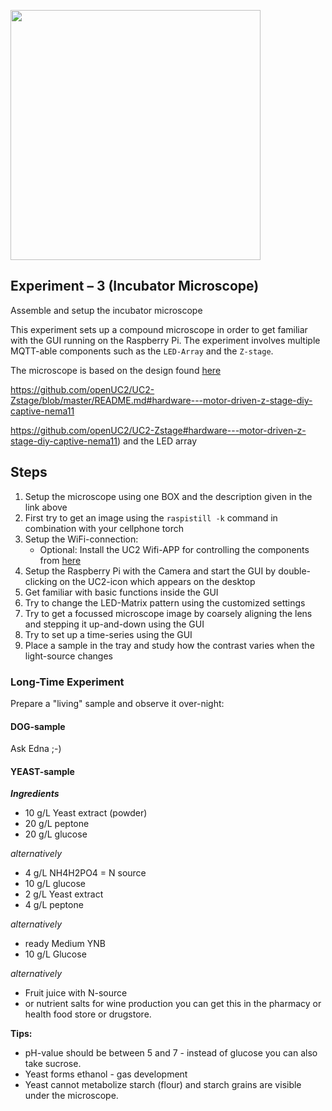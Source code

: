 
<p align="left">
<a href="#logo" name="logo"><img src="https://raw.githubusercontent.com/bionanoimaging/UC2-GIT/master/IMAGES/UC2_logo_text.png" width="400"></a>
</p>

## Experiment – 3 (Incubator Microscope)
Assemble and setup the incubator microscope

This experiment sets up a compound microscope in order to get familiar with the GUI running on the Raspberry Pi.
The experiment involves multiple MQTT-able components such as the ```LED-Array``` and the ```Z-stage```.

The microscope is based on the design found [here](../../APPLICATIONS/APP_Incubator_Microscope)



https://github.com/openUC2/UC2-Zstage/blob/master/README.md#hardware---motor-driven-z-stage-diy-captive-nema11

 https://github.com/openUC2/UC2-Zstage#hardware---motor-driven-z-stage-diy-captive-nema11) and the LED array


## Steps

1. Setup the microscope using one BOX and the description given in the link above
2. First try to get an image using the ```raspistill -k``` command in combination with your cellphone torch
3. Setup the WiFi-connection:
	- Optional: Install the UC2 Wifi-APP for controlling the components from [here](https://github.com/bionanoimaging/UC2-Software-GIT/tree/master/GUI/Android/UC2-TheBox)
4. Setup the Raspberry Pi with the Camera and start the GUI by double-clicking on the UC2-icon which appears on the desktop
5. Get familiar with basic functions inside the GUI
6. Try to change the LED-Matrix pattern using the customized settings
7. Try to get a focussed microscope image by coarsely aligning the lens and stepping it up-and-down using the GUI
8. Try to set up a time-series using the GUI
9. Place a sample in the tray and study how the contrast varies when the light-source changes


### Long-Time Experiment

Prepare a "living" sample and observe it over-night:

#### DOG-sample

Ask Edna ;-)


#### YEAST-sample

***Ingredients***
- 10 g/L Yeast extract (powder)
- 20 g/L peptone
- 20 g/L glucose

*alternatively*
- 4 g/L NH4H2PO4 = N source
- 10 g/L glucose
- 2 g/L Yeast extract
- 4 g/L peptone

*alternatively*
- ready Medium YNB
- 10 g/L Glucose

*alternatively*
- Fruit juice with N-source
- or nutrient salts for wine production you can get this in the pharmacy or health food store or drugstore.

**Tips:**

- pH-value should be between 5 and 7 - instead of glucose you can also take sucrose.
- Yeast forms ethanol - gas development
- Yeast cannot metabolize starch (flour) and starch grains are visible under the microscope.
